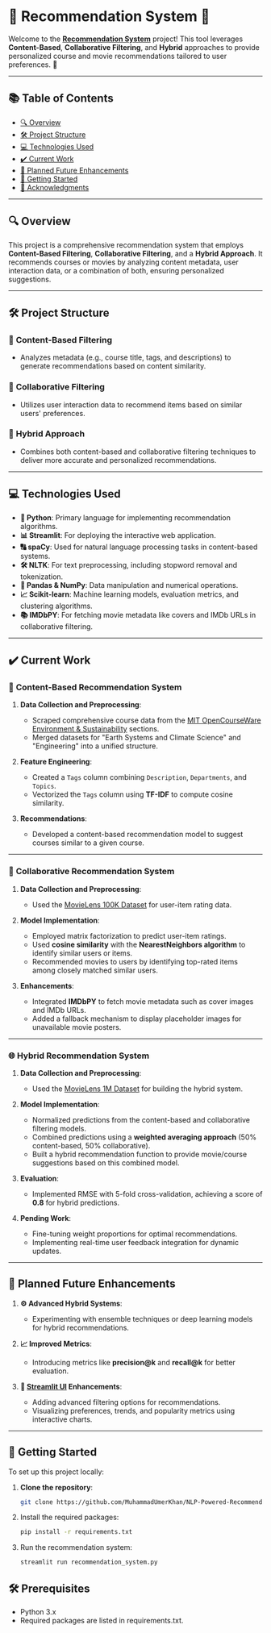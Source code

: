 # 🌟 Recommendation System 🌟  

Welcome to the **[Recommendation System](https://nlp-powered-recommendation-system.streamlit.app/)** project! This tool leverages **Content-Based**, **Collaborative Filtering**, and **Hybrid** approaches to provide personalized course and movie recommendations tailored to user preferences. 🚀  

---

## 📚 Table of Contents  
- [🔍 Overview](#-overview)  
- [🛠️ Project Structure](#-project-structure)  
- [💻 Technologies Used](#-technologies-used)  
- [✔️ Current Work](#-current-work)  
- [🎯 Planned Future Enhancements](#-planned-future-enhancements)  
- [🚀 Getting Started](#-getting-started)  
- [📄 Acknowledgments](#-acknowledgments)  

---  

## 🔍 Overview  

This project is a comprehensive recommendation system that employs **Content-Based Filtering**, **Collaborative Filtering**, and a **Hybrid Approach**. It recommends courses or movies by analyzing content metadata, user interaction data, or a combination of both, ensuring personalized suggestions.  

---

## 🛠️ Project Structure  

### 📌 **Content-Based Filtering**  
- Analyzes metadata (e.g., course title, tags, and descriptions) to generate recommendations based on content similarity.  

### 📌 **Collaborative Filtering**  
- Utilizes user interaction data to recommend items based on similar users' preferences.  

### 📌 **Hybrid Approach**  
- Combines both content-based and collaborative filtering techniques to deliver more accurate and personalized recommendations.  

---  

## 💻 Technologies Used  
- **🐍 Python**: Primary language for implementing recommendation algorithms.  
- **📊 Streamlit**: For deploying the interactive web application.  
- **🔠 spaCy**: Used for natural language processing tasks in content-based systems.  
- **🛠️ NLTK**: For text preprocessing, including stopword removal and tokenization.  
- **🧮 Pandas & NumPy**: Data manipulation and numerical operations.  
- **📈 Scikit-learn**: Machine learning models, evaluation metrics, and clustering algorithms.  
- **📚 IMDbPY**: For fetching movie metadata like covers and IMDb URLs in collaborative filtering.  

---  

## ✔️ Current Work  

### 📘 **Content-Based Recommendation System**  

1. **Data Collection and Preprocessing**:  
   - Scraped comprehensive course data from the [MIT OpenCourseWare Environment & Sustainability](https://ocw.mit.edu/collections/environment/) sections.  
   - Merged datasets for "Earth Systems and Climate Science" and "Engineering" into a unified structure.  

2. **Feature Engineering**:  
   - Created a `Tags` column combining `Description`, `Departments`, and `Topics`.  
   - Vectorized the `Tags` column using **TF-IDF** to compute cosine similarity.  

3. **Recommendations**:  
   - Developed a content-based recommendation model to suggest courses similar to a given course.  

---  

### 🎥 **Collaborative Recommendation System**  

1. **Data Collection and Preprocessing**:  
   - Used the [MovieLens 100K Dataset](https://grouplens.org/datasets/movielens/100k/) for user-item rating data.  

2. **Model Implementation**:  
   - Employed matrix factorization to predict user-item ratings.  
   - Used **cosine similarity** with the **NearestNeighbors algorithm** to identify similar users or items.  
   - Recommended movies to users by identifying top-rated items among closely matched similar users.  

3. **Enhancements**:  
   - Integrated **IMDbPY** to fetch movie metadata such as cover images and IMDb URLs.  
   - Added a fallback mechanism to display placeholder images for unavailable movie posters.  

---  

### 🌐 **Hybrid Recommendation System**  

1. **Data Collection and Preprocessing**:  
   - Used the [MovieLens 1M Dataset](https://grouplens.org/datasets/movielens/1m/) for building the hybrid system.  

2. **Model Implementation**:  
   - Normalized predictions from the content-based and collaborative filtering models.  
   - Combined predictions using a **weighted averaging approach** (50% content-based, 50% collaborative).  
   - Built a hybrid recommendation function to provide movie/course suggestions based on this combined model.  

3. **Evaluation**:  
   - Implemented RMSE with 5-fold cross-validation, achieving a score of **0.8** for hybrid predictions.  

4. **Pending Work**:  
   - Fine-tuning weight proportions for optimal recommendations.  
   - Implementing real-time user feedback integration for dynamic updates.  

---  

## 🎯 Planned Future Enhancements  

1. **⚙️ Advanced Hybrid Systems**:  
   - Experimenting with ensemble techniques or deep learning models for hybrid recommendations.  

2. **📈 Improved Metrics**:  
   - Introducing metrics like **precision@k** and **recall@k** for better evaluation.  

3. **📱 [Streamlit UI](https://nlp-powered-recommendation-system.streamlit.app/) Enhancements**:  
   - Adding advanced filtering options for recommendations.  
   - Visualizing preferences, trends, and popularity metrics using interactive charts.  

---  

## 🚀 Getting Started  

To set up this project locally:  

1. **Clone the repository**:  
   ```bash  
   git clone https://github.com/MuhammadUmerKhan/NLP-Powered-Recommendation-System.git  


2. Install the required packages:
    ```bash
    pip install -r requirements.txt
    ```
3. Run the recommendation system:
    ```bash
    streamlit run recommendation_system.py


## 🛠️ Prerequisites
- Python 3.x
- Required packages are listed in requirements.txt.
